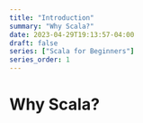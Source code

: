 ```yaml
---
title: "Introduction"
summary: "Why Scala?"
date: 2023-04-29T19:13:57-04:00
draft: false
series: ["Scala for Beginners"]
series_order: 1
---
```


# Why Scala?
